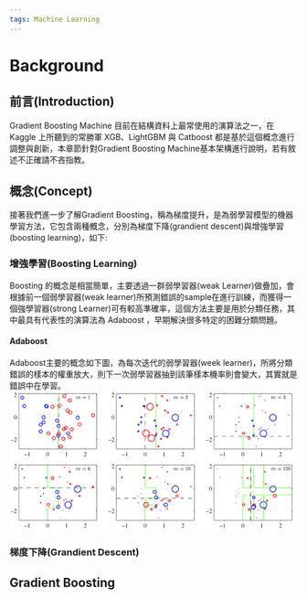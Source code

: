 ```yaml
---
tags: Machine Learning
---
```

Background
===
## 前言(Introduction)
Gradient Boosting Machine 目前在結構資料上最常使用的演算法之一，在 Kaggle 上所聽到的常勝軍 XGB、LightGBM 與 Catboost 都是基於這個概念進行調整與創新，本章節針對Gradient Boosting Machine基本架構進行說明，若有敘述不正確請不吝指教。
## 概念(Concept)
接著我們進一步了解Gradient Boosting，稱為梯度提升，是為弱學習模型的機器學習方法，它包含兩種概念，分別為梯度下降(grandient descent)與增強學習(boosting learning)，如下:
### 增強學習(Boosting Learning)
Boosting 的概念是相當簡單，主要透過一群弱學習器(weak Learner)做疊加，會根據前一個弱學習器(weak learner)所預測錯誤的sample在進行訓練，而獲得一個強學習器(strong Learner)可有較高準確率，這個方法主要是用於分類任務，其中最具有代表性的演算法為 Adaboost ，早期解決很多特定的困難分類問題。
#### Adaboost
Adaboost主要的概念如下圖，為每次迭代的弱學習器(week learner)，所將分類錯誤的樣本的權重放大，則下一次弱學習器抽到該筆樣本機率則會變大，其實就是錯誤中在學習。
![](https://github.com/WangJengYun/ML-DL-notes/blob/master/Machine%20Learning/images/Background/Adaboost1.png?raw=true)

### 梯度下降(Grandient Descent)

## Gradient Boosting

